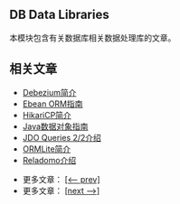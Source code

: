 ## DB Data Libraries

本模块包含有关数据库相关数据处理库的文章。

## 相关文章

+ [Debezium简介](docs/Debezium简介.md)
+ [Ebean ORM指南](docs/Ebean-ORM指南.md)
+ [HikariCP简介](docs/HikariCP简介.md)
+ [Java数据对象指南](docs/Java数据对象指南.md)
+ [JDO Queries 2/2介绍](docs/JDO查询介绍2-2.md)
+ [ORMLite简介](docs/ORMLite简介.md)
+ [Reladomo介绍](docs/Reladomo介绍.md)

- 更多文章： [[<-- prev]](../libraries-data-2/README.md)
- 更多文章： [[next -->]](../libraries-data-io/README.md)